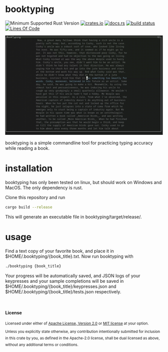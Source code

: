 # booktyping
![Minimum Supported Rust Version](https://img.shields.io/badge/rustc-1.74+-ab6000.svg)
[<img alt="crates.io" src="https://img.shields.io/crates/v/booktyping.svg?color=fc8d62&logo=rust" height="20" style=flat-square>](https://crates.io/crates/booktyping)
[<img alt="docs.rs" src="https://img.shields.io/badge/docs.rs-66c2a5?style=for-the-badge&labelColor=555555&logo=docs.rs&style=flat-square" height="20">](https://docs.rs/booktyping)
[<img alt="build status" src="https://img.shields.io/github/actions/workflow/status/valeratrades/booktyping/ci.yml?branch=master&style=for-the-badge&style=flat-square" height="20">](https://github.com/valeratrades/booktyping/actions?query=branch%3Amaster) <!--NB: Won't find it if repo is private-->
[![Lines Of Code](https://tokei.rs/b1/github/valeratrades/booktyping?category=code)](https://github.com/valeratrades/booktyping/tree/master/src)

![usage-example-gif](./docs/.assets/usage-example.gif)

booktyping is a simple commandline tool for practicing typing accuracy while reading a book.

# installation

booktyping has only been tested on linux, but should work on Windows and MacOS. The only dependency is rust. 

Clone this repository and run
```bash
cargo build --release
```
This will generate an executable file in booktyping/target/release/.

# usage
Find a text copy of your favorite book, and place it in $HOME/.booktyping/{book_title}.txt.
Now run booktyping with 
```bash
./booktyping {book_title}
```

Your progress will be automatically saved, and JSON logs of your keypresses and your sample completions will be saved in $HOME/.booktyping/{book_title}/keypresses.json and $HOME/.booktyping/{book_title}/tests.json respectively.


<br>

#### License

<sup>
Licensed under either of <a href="LICENSE-APACHE">Apache License, Version
2.0</a> or <a href="LICENSE-MIT">MIT license</a> at your option.
</sup>

<br>

<sub>
Unless you explicitly state otherwise, any contribution intentionally submitted
for inclusion in this crate by you, as defined in the Apache-2.0 license, shall
be dual licensed as above, without any additional terms or conditions.
</sub>

